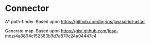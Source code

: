 # Connector

A\* path-finder. Based upon https://github.com/bgrins/javascript-astar

Generate map. Based upon https://gist.github.com/jose-mdz/4a8894c152383b9d7a870c24a04447e4
